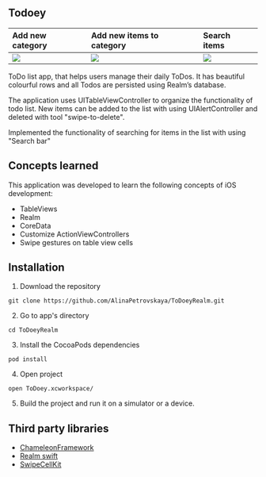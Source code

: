 ## Todoey


| Add new category | Add new items to category  | Search items  |
|:----------|:----------|:----------|
|<img src="https://media1.tenor.com/images/70f9007b6fc44e60adf9f4475286f1e7/tenor.gif?itemid=20862595" > | <img src="https://media1.tenor.com/images/5bce94bb319553a0a8d22f39cc72b46f/tenor.gif?itemid=20862593"> | <img src="https://media1.tenor.com/images/4a1e5532a4ceac55ee1791691cb6b17a/tenor.gif?itemid=20862594">|


ToDo list app, that helps users manage their daily ToDos. It has beautiful colourful rows and all Todos are persisted using Realm’s database. 

The application uses UITableViewController to organize the functionality of todo list. New items can be added to the list with using UIAlertController and deleted with tool "swipe-to-delete". 

Implemented the functionality of searching for items in the list with using "Search bar"


## Concepts learned
This application was developed to learn the following concepts of iOS development:

- TableViews
- Realm
- CoreData
- Customize ActionViewControllers
- Swipe gestures on table view cells


## Installation
1. Download the repository

`git clone https://github.com/AlinaPetrovskaya/ToDoeyRealm.git`

2. Go to app's directory

`cd ToDoeyRealm`

3. Install the CocoaPods dependencies

`pod install`

4. Open project

`open ToDoey.xcworkspace/`

5. Build the project and run it on a simulator or a device.


## Third party libraries
- [ChameleonFramework](https://cocoapods.org/pods/ChameleonFramework) 
- [Realm swift](https://realm.io/) 
- [SwipeCellKit](https://cocoapods.org/pods/SwipeCellKit) 

